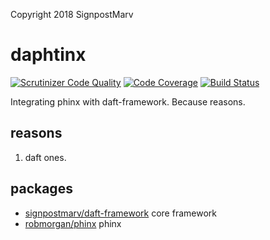 Copyright 2018 SignpostMarv

# daphtinx
[![Scrutinizer Code Quality](https://scrutinizer-ci.com/g/SignpostMarv/daphtinx/badges/quality-score.png?b=master)](https://scrutinizer-ci.com/g/SignpostMarv/daphtinx/?branch=master)
[![Code Coverage](https://scrutinizer-ci.com/g/SignpostMarv/daphtinx/badges/coverage.png?b=master)](https://scrutinizer-ci.com/g/SignpostMarv/daphtinx/?branch=master)
[![Build Status](https://scrutinizer-ci.com/g/SignpostMarv/daphtinx/badges/build.png?b=master)](https://scrutinizer-ci.com/g/SignpostMarv/daphtinx/build-status/master)

Integrating phinx with daft-framework. Because reasons.

## reasons

1) daft ones.

## packages
* [signpostmarv/daft-framework](https://github.com/SignpostMarv/daft-framework) core framework
* [robmorgan/phinx](https://github.com/cakephp/phinx) phinx
